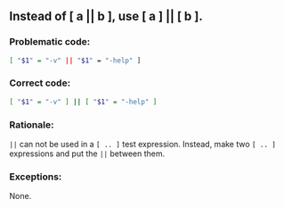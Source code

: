 ## Instead of [ a || b ], use [ a ] || [ b ].

### Problematic code:

```sh
[ "$1" = "-v" || "$1" = "-help" ]
```

### Correct code:

```sh
[ "$1" = "-v" ] || [ "$1" = "-help" ]
```

### Rationale:

`||` can not be used in a `[ .. ]` test expression. Instead, make two `[ .. ]` expressions and put the `||` between them.

### Exceptions:

None.
